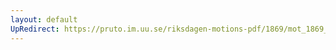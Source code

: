 ```yaml
---
layout: default
UpRedirect: https://pruto.im.uu.se/riksdagen-motions-pdf/1869/mot_1869__ak__177/mot_1869__ak__177-002.pdf
---
```

